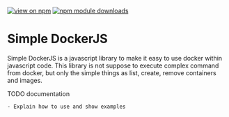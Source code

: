 [![view on npm](https://img.shields.io/npm/v/simple-dockerjs.svg)](https://www.npmjs.org/package/simple-dockerjs)
[![npm module downloads](https://img.shields.io/npm/dt/simple-dockerjs.svg)](https://www.npmjs.org/package/simple-dockerjs)

# Simple DockerJS

Simple DockerJS is a javascript library to make it easy to use docker within javascript code. This library is not suppose to execute complex command from docker, but only the simple things as list, create, remove containers and images.


TODO documentation

    - Explain how to use and show examples